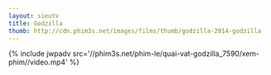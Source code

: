 ```yaml
---
layout: sieutv
title: Godzilla
thumb: http://cdn.phim3s.net/images/films/thumb/godzilla-2014-godzilla-2014.jpg
---
```

{% include jwpadv src='//phim3s.net/phim-le/quai-vat-godzilla_7590/xem-phim//video.mp4' %}